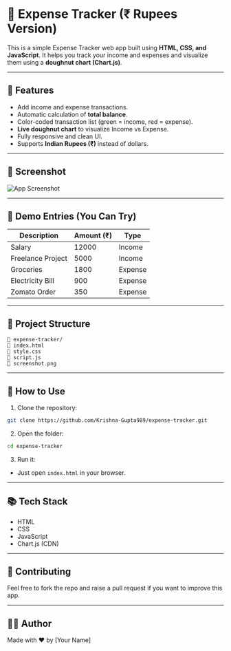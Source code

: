 # 💸 Expense Tracker (₹ Rupees Version)

This is a simple Expense Tracker web app built using **HTML, CSS, and JavaScript**.
It helps you track your income and expenses and visualize them using a **doughnut chart (Chart.js)**.

---

## 🔧 Features

* Add income and expense transactions.
* Automatic calculation of **total balance**.
* Color-coded transaction list (green = income, red = expense).
* **Live doughnut chart** to visualize Income vs Expense.
* Fully responsive and clean UI.
* Supports **Indian Rupees (₹)** instead of dollars.

---

## 📸 Screenshot

![App Screenshot](screenshot.png)

---

## 🚀 Demo Entries (You Can Try)

| Description       | Amount (₹) | Type    |
| ----------------- | ---------- | ------- |
| Salary            | 12000      | Income  |
| Freelance Project | 5000       | Income  |
| Groceries         | 1800       | Expense |
| Electricity Bill  | 900        | Expense |
| Zomato Order      | 350        | Expense |

---

## 📂 Project Structure

```
📁 expense-tracker/
🔗 index.html
🔗 style.css
🔗 script.js
🔗 screenshot.png
```

---

## 📆 How to Use

1. Clone the repository:

```bash
git clone https://github.com/Krishna-Gupta989/expense-tracker.git
```

2. Open the folder:

```bash
cd expense-tracker
```

3. Run it:

* Just open `index.html` in your browser.

---

## 📚 Tech Stack

* HTML
* CSS
* JavaScript
* Chart.js (CDN)

---

## 🤝 Contributing

Feel free to fork the repo and raise a pull request if you want to improve this app.

---

## 🧑‍💻 Author

Made with ❤️ by \[Your Name]

